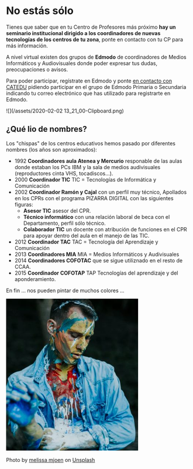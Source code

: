 # No estás sólo

Tienes que saber que en tu Centro de Profesores más próximo **hay un seminario institucional dirigido a los coordinadores de nuevas tecnologías de los centros de tu zona**, ponte en contacto con tu CP para más información.

A nivel virtual existen dos grupos de **Edmodo** de coordinadores de Medios Informáticos y Audiovisuales donde poder expresar tus dudas, preocupaciones o  avisos.

Para poder participar, regístrate en Edmodo y ponte [en contacto con CATEDU](https://web.catedu.es/) pidiendo participar en el grupo de Edmodo Primaria o Secundaria indicando tu correo electrónico que has utilizado para registrarte en Edmodo.

![](/assets/2020-02-02 13_21_00-Clipboard.png)

## ¿Qué lio de nombres?

Los "chispas" de los centros educativos hemos pasado por diferentes nombres (los años son aproximados):

* 1992 **Coordinadores aula Atenea y Mercurio** responable de las aulas donde estaban los PCs IBM y la sala de medios audivisuales (reproductores cinta VHS, tocadiscos...).
* 2000 **Coordinador TIC** TIC = Tecnologías de Informática y Comunicación
* 2002 **Coordinador Ramón y Cajal** con un perfil muy técnico, Apollados en los CPRs con el programa PIZARRA DIGITAL con las siguientes figuras:
  * **Asesor TIC** asesor del CPR.
  * **Técnico informático** con una relación laboral de beca con el Departamento, perfil sólo técnico.
  * **Colaborador TIC** un docente con atribución de funciones en el CPR para apoyar dentro del aula en el manejo de las TIC.
* 2012 **Coordinador TAC** TAC = Tecnología del Aprendizaje y Comunicación
* 2013 **Coordinadores MIA** MIA = Medios Informáticos y Audivisuales
* 2014 **Coordinadores COFOTAC** que se sigue utiliznado en el resto de CCAA.
* 2015 **Coordinador COFOTAP** TAP Tecnologías del aprendizaje y del aponderamiento.

En fin ... nos pueden pintar de muchos colores ...

![](/assets/mess.jpg)

<span>Photo by <a href="https://unsplash.com/@melissamj?utm_source=unsplash&amp;utm_medium=referral&amp;utm_content=creditCopyText">melissa mjoen</a> on <a href="https://unsplash.com/s/photos/mess?utm_source=unsplash&amp;utm_medium=referral&amp;utm_content=creditCopyText">Unsplash</a></span>
